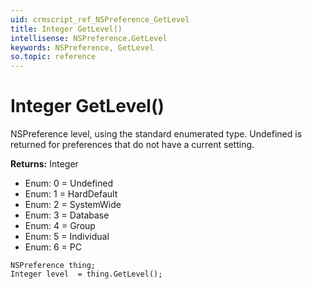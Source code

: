 ```yaml
---
uid: crmscript_ref_NSPreference_GetLevel
title: Integer GetLevel()
intellisense: NSPreference.GetLevel
keywords: NSPreference, GetLevel
so.topic: reference
---
```


# Integer GetLevel()

NSPreference level, using the standard enumerated type. Undefined is returned for preferences that do not have a current setting.

**Returns:** Integer

* Enum: 0 = Undefined
* Enum: 1 = HardDefault
* Enum: 2 = SystemWide
* Enum: 3 = Database
* Enum: 4 = Group
* Enum: 5 = Individual
* Enum: 6 = PC

```crmscript
NSPreference thing;
Integer level  = thing.GetLevel();
```


